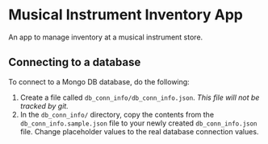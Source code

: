 # Musical Instrument Inventory App

An app to manage inventory at a musical instrument store.


## Connecting to a database

To connect to a Mongo DB database, do the following:

1. Create a file called `db_conn_info/db_conn_info.json`. *This file will not be tracked by git.*
2. In the `db_conn_info/` directory, copy the contents from the `db_conn_info.sample.json` file
to your newly created `db_conn_info.json` file. Change placeholder values to the real database
connection values.
